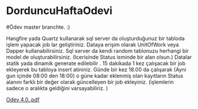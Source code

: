 # DorduncuHaftaOdevi

#Ödev master branchte. :)

Hangfire yada Quartz kullanarak sql server da oluşturduğunuz bir tabloda işlem yapacak job lar geliştiriniz.
Dataya erişim olarak UnitOfWork veya Dapper kullanabilirsiniz.
Sql server da kendi random tablonuzu herhangi bir model de oluşturabilirsiniz. (Icerisinde Status isminde bir alan olsun.)
Datalar statik yada dinamik generate edilebilir .
15 dakikada 1 kez çalışacak bir job ekleyerek bu tabloya insert atininiz.
Günde bir kez 18.00 da çalışarak (Ayni gun içinde 08:00 den 18:00) o güne kadar eklenmiş olan kayıtların Status alanını farklı bir değer olarak güncelleyen bir job ekleyiniz. (işlemlerin sadece o aralıkta geldiğini varsayabiliriz. )

[Odev 4.0..pdf](https://github.com/Semra4141/UcuncuHaftaOdevi/files/7918753/Odev.4.0.pdf)
